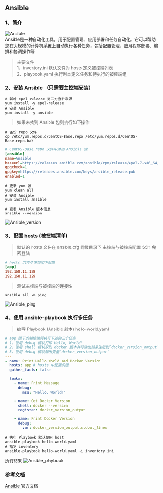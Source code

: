 ## Ansible
### 1、简介
![Ansible](/images/ansible.png)   
Ansible是一种自动化工具，用于配置管理、应用部署和任务自动化。它可以帮助您在大规模的计算机系统上自动执行各种任务，包括配置管理、应用程序部署、编排和协调操作等   
> 主要文件  
> 1、inventory.ini 默认文件为 hosts 定义被控端列表   
> 2、playbook.yaml 执行剧本定义任务和待执行的被控端组
### 2、安装 Ansible （只需要主控端安装）
```shell
# 新增 epel-release 第三方套件来源
yum install -y epel-release
# 安装 Ansible
yum install -y ansible
```

> 如果未找到 Ansible 包则执行如下操作
```shell
# 备份 repo 文件
cp /etc/yum.repos.d/CentOS-Base.repo /etc/yum.repos.d/CentOS-Base.repo.bak
```
```ini
# CentOS-Base.repo 文件中添加 Ansible 源
[ansible]
name=Ansible
baseurl=https://releases.ansible.com/ansible/rpm/release/epel-7-x86_64/
gpgcheck=1
gpgkey=https://releases.ansible.com/keys/ansible_release.pub
enabled=1
```
```shell
# 更新 yum 源
yum clean all
# 安装 Ansible
yum install ansible

# 查看 Ansible 版本信息
ansible --version
```
![Ansible_version](/images/ansible_version.png)
### 3、配置 hosts (被控端清单)
> 默认的 hosts 文件在 ansible.cfg 同级目录下
> 主控端与被控端配置 SSH 免密登陆
```ini
# hosts 文件中增加如下配置
[app]
192.168.11.128
192.168.11.129
``` 
> 测试主控端与被控端的连接性
```shell
ansible all -m ping
```
![Ansible_ping](/images/ansible_ping.png)
### 4、使用 ansible-playbook 执行多任务
> 编写 Playbook (Ansible 剧本) hello-world.yaml
```yaml
# app 组下的被控端将执行下述的三个任务
# 1、使用 debug 模块打印 Hello, World!
# 2、使用 shell 模块获取 docker 版本并将输出结果注册到`docker_version_output`变量中
# 3、使用 debug 模块输出变量`docker_version_output`
---
- name: Print Hello World and Docker Version
  hosts: app # hosts 中配置的组
  gather_facts: false

  tasks:
    - name: Print Message
      debug:
        msg: "Hello, World!"

    - name: Get Docker Version
      shell: docker --version
      register: docker_version_output

    - name: Print Docker Version
      debug:
        var: docker_version_output.stdout_lines
```
```shell
# 执行 Playbook 默认使用 host
ansible-playbook hello-world.yaml
# 指定 inventory
ansible-playbook hello-world.yaml -i inventory.ini
```
执行结果
![Ansible_playbook](/images/ansible_playbook.png)
### 参考文档
[Ansible 官方文档](https://docs.ansible.com/ansible/latest/getting_started/index.html)